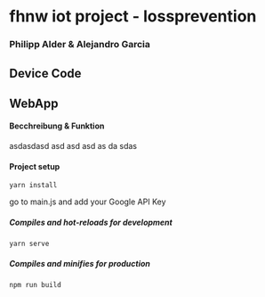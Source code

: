 # fhnw iot project - lossprevention
### Philipp Alder & Alejandro Garcia

## Device Code

## WebApp

#### Becchreibung & Funktion
asdasdasd
asd
asd
asd
as
da
sdas

#### Project setup
```
yarn install
```

go to main.js and add your Google API Key

##### Compiles and hot-reloads for development
```
yarn serve
```

##### Compiles and minifies for production
```
npm run build
```
